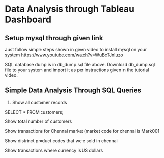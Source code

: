 # Data Analysis through Tableau Dashboard

## Setup mysql through given link

Just follow simple steps shown in given video to install mysql on your system https://www.youtube.com/watch?v=WuBcTJnIuzo

SQL database dump is in db_dump.sql file above. Download db_dump.sql file to your system and import it as per instructions given in the tutorial video.


## Simple Data Analysis Through SQL Queries

1. Show all customer records

<p> SELECT * FROM customers; </p>

Show total number of customers

Show transactions for Chennai market (market code for chennai is Mark001

Show distrinct product codes that were sold in chennai

Show transactions where currency is US dollars
